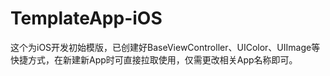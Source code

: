 # TemplateApp-iOS
这个为iOS开发初始模版，已创建好BaseViewController、UIColor、UIImage等快捷方式，在新建新App时可直接拉取使用，仅需更改相关App名称即可。
